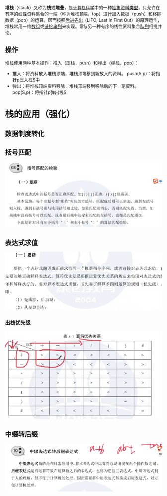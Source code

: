 


**堆栈**（stack）又称为**栈**或**堆叠**，是[计算机科学](https://zh.wikipedia.org/wiki/%E8%A8%88%E7%AE%97%E6%A9%9F%E7%A7%91%E5%AD%B8 "计算机科学")中的一种[抽象资料类型](https://zh.wikipedia.org/wiki/%E6%8A%BD%E8%B1%A1%E8%B3%87%E6%96%99%E5%9E%8B%E5%88%A5 "抽象资料类型")，只允许在有序的线性资料集合的一端（称为堆栈顶端，top）进行加入数据（push）和移除数据（pop）的运算。因而按照[后进先出](https://zh.wikipedia.org/wiki/%E5%BE%8C%E9%80%B2%E5%85%88%E5%87%BA%E6%BC%94%E7%AE%97%E6%B3%95 "后进先出算法")（LIFO, Last In First Out）的原理运作，堆栈常用一维[数组](https://zh.wikipedia.org/wiki/%E9%99%A3%E5%88%97 "数组")或[链接串列](https://zh.wikipedia.org/wiki/%E9%80%A3%E7%B5%90%E4%B8%B2%E5%88%97 "链接串列")来实现。常与另一种有序的线性资料集合[队列](https://zh.wikipedia.org/wiki/%E4%BD%87%E5%88%97 "队列")相提并论。
## 操作
堆栈使用两种基本操作：推入（压栈，push）和弹出（弹栈，pop）：

-   推入：将资料放入堆栈顶端，堆栈顶端移到新放入的资料。
push(S,p)：将指针p压入栈S中
-   弹出：将堆栈顶端资料移除，堆栈顶端移到移除后的下一笔资料。
pop(S,p)：将指针p弹出栈S



# 栈的应用（强化）
## 数据制度转化
## 括号匹配
![输入图片说明](/imgs/2025-08-20/mgnL813qSFl9yAQM.png)
## 表达式求值
![输入图片说明](/imgs/2025-08-20/4fp2kRCDg55yYubL.png)
### 出栈优先级
![输入图片说明](/imgs/2025-08-20/inEcdaSdhJ79Rm7C.png)
## 中缀转后缀
![输入图片说明](/imgs/2025-08-20/i8m3tlGgGL6jp4xM.png)
<!--stackedit_data:
eyJoaXN0b3J5IjpbMTYyNTY1NDQ4NCwxNzE0NjUxMjU1XX0=
-->
